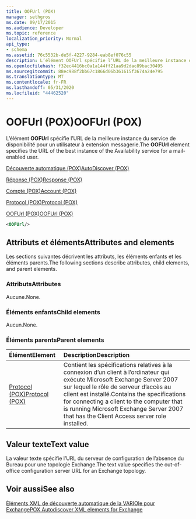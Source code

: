 ```yaml
---
title: OOFUrl (POX)
manager: sethgros
ms.date: 09/17/2015
ms.audience: Developer
ms.topic: reference
localization_priority: Normal
api_type:
- schema
ms.assetid: 76c5532b-de5f-4227-9284-eab8ef076c55
description: L’élément OOFUrl spécifie l’URL de la meilleure instance du service de disponibilité pour un utilisateur à extension messagerie.
ms.openlocfilehash: f32ec4416bc0a1a144ff21aa9d2dac89bac30495
ms.sourcegitcommit: 88ec988f2bb67c1866d06b361615f3674a24e795
ms.translationtype: MT
ms.contentlocale: fr-FR
ms.lasthandoff: 05/31/2020
ms.locfileid: "44462520"
---
```

# <a name="oofurl-pox"></a><span data-ttu-id="bc5e0-103">OOFUrl (POX)</span><span class="sxs-lookup"><span data-stu-id="bc5e0-103">OOFUrl (POX)</span></span>

<span data-ttu-id="bc5e0-104">L’élément **OOFUrl** spécifie l’URL de la meilleure instance du service de disponibilité pour un utilisateur à extension messagerie.</span><span class="sxs-lookup"><span data-stu-id="bc5e0-104">The **OOFUrl** element specifies the URL of the best instance of the Availability service for a mail-enabled user.</span></span> 
  
[<span data-ttu-id="bc5e0-105">Découverte automatique (POX)</span><span class="sxs-lookup"><span data-stu-id="bc5e0-105">AutoDiscover (POX)</span></span>](autodiscover-pox.md)
  
[<span data-ttu-id="bc5e0-106">Réponse (POX)</span><span class="sxs-lookup"><span data-stu-id="bc5e0-106">Response (POX)</span></span>](response-pox.md)
  
[<span data-ttu-id="bc5e0-107">Compte (POX)</span><span class="sxs-lookup"><span data-stu-id="bc5e0-107">Account (POX)</span></span>](account-pox.md)
  
[<span data-ttu-id="bc5e0-108">Protocol (POX)</span><span class="sxs-lookup"><span data-stu-id="bc5e0-108">Protocol (POX)</span></span>](protocol-pox.md)
  
[<span data-ttu-id="bc5e0-109">OOFUrl (POX)</span><span class="sxs-lookup"><span data-stu-id="bc5e0-109">OOFUrl (POX)</span></span>](oofurl-pox.md)
  
```xml
<OOFUrl/>
```

## <a name="attributes-and-elements"></a><span data-ttu-id="bc5e0-110">Attributs et éléments</span><span class="sxs-lookup"><span data-stu-id="bc5e0-110">Attributes and elements</span></span>

<span data-ttu-id="bc5e0-111">Les sections suivantes décrivent les attributs, les éléments enfants et les éléments parents.</span><span class="sxs-lookup"><span data-stu-id="bc5e0-111">The following sections describe attributes, child elements, and parent elements.</span></span>
  
### <a name="attributes"></a><span data-ttu-id="bc5e0-112">Attributs</span><span class="sxs-lookup"><span data-stu-id="bc5e0-112">Attributes</span></span>

<span data-ttu-id="bc5e0-113">Aucune.</span><span class="sxs-lookup"><span data-stu-id="bc5e0-113">None.</span></span>
  
### <a name="child-elements"></a><span data-ttu-id="bc5e0-114">Éléments enfants</span><span class="sxs-lookup"><span data-stu-id="bc5e0-114">Child elements</span></span>

<span data-ttu-id="bc5e0-115">Aucun.</span><span class="sxs-lookup"><span data-stu-id="bc5e0-115">None.</span></span>
  
### <a name="parent-elements"></a><span data-ttu-id="bc5e0-116">Éléments parents</span><span class="sxs-lookup"><span data-stu-id="bc5e0-116">Parent elements</span></span>

|<span data-ttu-id="bc5e0-117">**Élément**</span><span class="sxs-lookup"><span data-stu-id="bc5e0-117">**Element**</span></span>|<span data-ttu-id="bc5e0-118">**Description**</span><span class="sxs-lookup"><span data-stu-id="bc5e0-118">**Description**</span></span>|
|:-----|:-----|
|[<span data-ttu-id="bc5e0-119">Protocol (POX)</span><span class="sxs-lookup"><span data-stu-id="bc5e0-119">Protocol (POX)</span></span>](protocol-pox.md) <br/> |<span data-ttu-id="bc5e0-120">Contient les spécifications relatives à la connexion d’un client à l’ordinateur qui exécute Microsoft Exchange Server 2007 sur lequel le rôle de serveur d’accès au client est installé.</span><span class="sxs-lookup"><span data-stu-id="bc5e0-120">Contains the specifications for connecting a client to the computer that is running Microsoft Exchange Server 2007 that has the Client Access server role installed.</span></span>  <br/> |
   
## <a name="text-value"></a><span data-ttu-id="bc5e0-121">Valeur texte</span><span class="sxs-lookup"><span data-stu-id="bc5e0-121">Text value</span></span>

<span data-ttu-id="bc5e0-122">La valeur texte spécifie l’URL du serveur de configuration de l’absence du Bureau pour une topologie Exchange.</span><span class="sxs-lookup"><span data-stu-id="bc5e0-122">The text value specifies the out-of-office configuration server URL for an Exchange topology.</span></span>
  
## <a name="see-also"></a><span data-ttu-id="bc5e0-123">Voir aussi</span><span class="sxs-lookup"><span data-stu-id="bc5e0-123">See also</span></span>



[<span data-ttu-id="bc5e0-124">Éléments XML de découverte automatique de la VARIOle pour Exchange</span><span class="sxs-lookup"><span data-stu-id="bc5e0-124">POX Autodiscover XML elements for Exchange</span></span>](pox-autodiscover-xml-elements-for-exchange.md)

